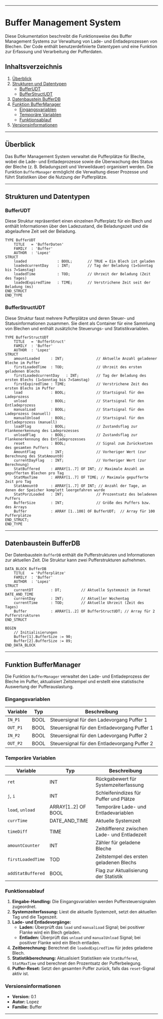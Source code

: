 
---

# Buffer Management System

Diese Dokumentation beschreibt die Funktionsweise des Buffer Management Systems zur Verwaltung von Lade- und Entladeprozessen von Blechen. Der Code enthält benutzerdefinierte Datentypen und eine Funktion zur Erfassung und Verarbeitung der Pufferdaten.

## Inhaltsverzeichnis

1. [Überblick](#überblick)
2. [Strukturen und Datentypen](#strukturen-und-datentypen)
   - [BufferUDT](#bufferudt)
   - [BufferStructUDT](#bufferstructudt)
3. [Datenbaustein BufferDB](#datenbaustein-bufferdb)
4. [Funktion BufferManager](#funktion-buffermanager)
   - [Eingangsvariablen](#eingangsvariablen)
   - [Temporäre Variablen](#temporäre-variablen)
   - [Funktionsablauf](#funktionsablauf)
5. [Versionsinformationen](#versionsinformationen)

---

## Überblick

Das Buffer Management System verwaltet die Pufferplätze für Bleche, wobei die Lade- und Entladeprozesse sowie die Überwachung des Status der Bleche (z. B. Beladungszeit und Verweildauer) organisiert werden. Die Funktion `BufferManager` ermöglicht die Verwaltung dieser Prozesse und führt Statistiken über die Nutzung der Pufferplätze.

---

## Strukturen und Datentypen

### BufferUDT

Diese Struktur repräsentiert einen einzelnen Pufferplatz für ein Blech und enthält Informationen über den Ladezustand, die Beladungszeit und die abgelaufene Zeit seit der Beladung.

```scl
TYPE BufferUDT
    TITLE   = 'BufferDaten'
    FAMILY  : 'Buffer' 
    AUTHOR  : 'Lopez'
STRUCT
    loaded              : BOOL;       // TRUE = Ein Blech ist geladen
    loadedcurrentDay    : INT;        // Tag der Beladung (1=Sonntag bis 7=Samstag)
    loadedTime          : TOD;        // Uhrzeit der Beladung (Zeit des Tages)
    loadedExpiredTime   : TIME;       // Verstrichene Zeit seit der Beladung (ms)
END_STRUCT
END_TYPE
```

### BufferStructUDT

Diese Struktur fasst mehrere Pufferplätze und deren Steuer- und Statusinformationen zusammen. Sie dient als Container für eine Sammlung von Blechen und enthält zusätzliche Steuerungs- und Statistikvariablen.

```scl
TYPE BufferStructUDT
    TITLE   = 'BufferStruct'
    FAMILY  : 'Buffer' 
    AUTHOR  : 'Lopez'
STRUCT
    amountLoaded     : INT;               // Aktuelle Anzahl geladener Bleche im Puffer
    firstLoadedTime  : TOD;               // Uhrzeit des ersten geladenen Blechs
    firstLoadedcurrentDay   : INT;        // Tag der Beladung des ersten Blechs (1=Sonntag bis 7=Samstag)
    firstExpiredTime : TIME;              // Verstrichene Zeit des ersten Blechs im Puffer
    load             : BOOL;              // Startsignal für den Ladeprozess
    unload           : BOOL;              // Startsignal für den Entladeprozess
    manualLoad       : BOOL;              // Startsignal für den Ladeprozess (manuell)
    manualUnload     : BOOL;              // Startsignal für den Entladeprozess (manuell)
    loadFlag         : BOOL;              // Zustandsflag zur Flankenerkennung des Ladeprozesses
    unloadFlag       : BOOL;              // Zustandsflag zur Flankenerkennung des Entladeprozesses
    reset            : BOOL;              // Signal zum Zurücksetzen des gesamten Puffers
    AmountFlag       : INT;               // Vorheriger Wert (zur Berechnung des StatAmount0)
    currentDayFlag   : INT;               // Vorheriger Wert (zur Berechnung)
    StatBuffered     : ARRAY[1..7] OF INT; // Maximale Anzahl an gepufferten Blechen pro Tag
    StatMaxTime      : ARRAY[1..7] OF TIME; // Maximale gepufferte Zeit pro Tag
    StatAmount0      : ARRAY[1..7] OF INT; // Anzahl der Tage, an denen der Speicher komplett leergefahren wurde
    StatPorzLoaded   : INT;               // Prozentsatz des beladenen Puffers
    BufferSize       : INT;               // Größe des Puffers bzw. des Arrays       
    Buffer           : ARRAY [1..100] OF BufferUDT;  // Array für 100 Pufferplätze
END_STRUCT;
END_TYPE
```

---

## Datenbaustein BufferDB

Der Datenbaustein `BufferDB` enthält die Pufferstrukturen und Informationen zur aktuellen Zeit. Die Struktur kann zwei Pufferstrukturen aufnehmen.

```scl
DATA_BLOCK BufferDB
    TITLE   = 'Pufferplätze'
    FAMILY  : 'Buffer' 
    AUTHOR  : 'Lopez'
STRUCT 
    currentDT        : DT;         // Aktuelle Systemzeit im Format DATE_AND_TIME
    currentDay       : INT;        // Aktueller Wochentag
    currentTime      : TOD;        // Aktuelle Uhrzeit (Zeit des Tages)
    Buffer           : ARRAY[1..2] OF BufferStructUDT; // Array für 2 Pufferstrukturen
END_STRUCT

BEGIN
    // Initialisierungen
    Buffer[1].BufferSize := 90;
    Buffer[2].BufferSize := 89;
END_DATA_BLOCK
```

---

## Funktion BufferManager

Die Funktion `BufferManager` verwaltet den Lade- und Entladeprozess der Bleche im Puffer, aktualisiert Zeitstempel und erstellt eine statistische Auswertung der Pufferauslastung.

### Eingangsvariablen

| Variable | Typ  | Beschreibung |
|----------|------|--------------|
| `IN_P1`  | BOOL | Steuersignal für den Ladevorgang Puffer 1 |
| `OUT_P1` | BOOL | Steuersignal für den Entladevorgang Puffer 1 |
| `IN_P2`  | BOOL | Steuersignal für den Ladevorgang Puffer 2 |
| `OUT_P2` | BOOL | Steuersignal für den Entladevorgang Puffer 2 |

### Temporäre Variablen

| Variable           | Typ                | Beschreibung |
|--------------------|--------------------|--------------|
| `ret`              | INT                | Rückgabewert für Systemzeiterfassung |
| `j`, `i`           | INT                | Schleifenindizes für Puffer und Plätze |
| `load`, `unload`   | ARRAY[1..2] OF BOOL | Temporäre Lade- und Entladevariablen |
| `currTime`         | DATE_AND_TIME      | Aktuelle Systemzeit |
| `timeDiff`         | TIME               | Zeitdifferenz zwischen Lade- und Entladezeit |
| `amountCounter`    | INT                | Zähler für geladene Bleche |
| `firstLoadedTime`  | TOD                | Zeitstempel des ersten geladenen Blechs |
| `addStatBuffered`  | BOOL               | Flag zur Aktualisierung der Statistik |

### Funktionsablauf

1. **Eingabe-Handling:** Die Eingangsvariablen werden Puffersteuersignalen zugeordnet.
2. **Systemzeiterfassung:** Liest die aktuelle Systemzeit, setzt den aktuellen Tag und die Tageszeit.
3. **Lade- und Entladevorgänge:**
   - **Laden:** Überprüft das `load` und `manualLoad` Signal; bei positiver Flanke wird ein Blech geladen.
   - **Entladen:** Überprüft das `unload` und `manualUnload` Signal; bei positiver Flanke wird ein Blech entladen.
4. **Zeitberechnung:** Berechnet die `loadedExpiredTime` für jedes geladene Blech.
5. **Statistikberechnung:** Aktualisiert Statistiken wie `StatBuffered`, `StatMaxTime` und berechnet den Prozentsatz der Pufferbelegung.
6. **Puffer-Reset:** Setzt den gesamten Puffer zurück, falls das `reset`-Signal aktiv ist.

### Versionsinformationen

- **Version:** 0.1
- **Autor:** Lopez
- **Familie:** Buffer

---